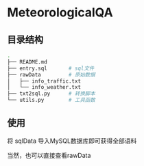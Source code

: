 # MeteorologicalQA

## 目录结构

```bash
.
├── README.md   
├── entry.sql       # sql文件
├── rawData         # 原始数据
│   ├── info_traffic.txt
│   └── info_weather.txt
├── txt2sql.py      # 转换脚本
└── utils.py        # 工具函数
```

## 使用
将 sqlData 导入MySQL数据库即可获得全部语料

当然，也可以直接查看rawData